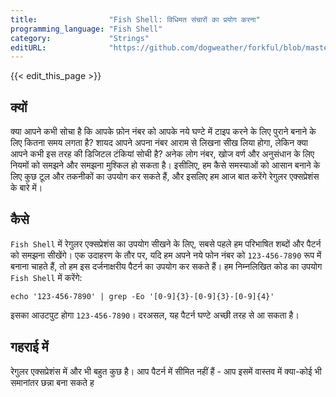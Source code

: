 ```yaml
---
title:                "Fish Shell: विधिमत संचारों का प्रयोग करना"
programming_language: "Fish Shell"
category:             "Strings"
editURL:              "https://github.com/dogweather/forkful/blob/master/content/hi/fish-shell/using-regular-expressions.md"
---
```


{{< edit_this_page >}}

## क्यों

क्या आपने कभी सोचा है कि आपके फ़ोन नंबर को आपके नये घण्टे में टाइप करने के लिए पुराने बनाने के लिए कितना समय लगता है? शायद आपने अपना नंबर आराम से लिखना सीख लिया होगा, लेकिन क्या आपने कभी इस तरह की डिजिटल टंकियां सोची है? अनेक लोग नंबर, खोज वर्ण और अनुसंधान के लिए नियमों को समझने और समझना मुश्किल हो सकता है। इसीलिए, हम कैसे समस्याओं को आसान बनाने के लिए कुछ टूल और तकनीकों का उपयोग कर सकते हैं, और इसलिए हम आज बात करेंगे रेगुलर एक्सप्रेशंस के बारे में।

## कैसे

```Fish Shell``` में रेगुलर एक्सप्रेशंस का उपयोग सीखने के लिए, सबसे पहले हम परिभाषित शब्दों और पैटर्न को समझना सीखेंगे। एक उदाहरण के तौर पर, यदि हम अपने नये फोन नंबर को ```123-456-7890``` रूप में बनाना चाहते हैं, तो हम इस दर्जनाक्षरीय पैटर्न का उपयोग कर सकते हैं। हम निम्नलिखित कोड का उपयोग ```Fish Shell``` में करेंगे:

```fish
echo '123-456-7890' | grep -Eo '[0-9]{3}-[0-9]{3}-[0-9]{4}'
```
इसका आउटपुट होगा ```123-456-7890```। दरअसल, यह पैटर्न घण्टे अच्छी तरह से आ सकता है।

## गहराई में

रेगुलर एक्सप्रेशंस में और भी बहुत कुछ है। आप पैटर्न में सीमित नहीं हैं - आप इसमें वास्तव में क्या-कोई भी समानांतर छन्ना बना सकते ह